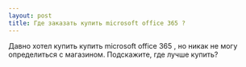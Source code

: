 ```yaml
---
layout: post 
title: Где заказать купить microsoft office 365 ? 
--- 
```

Давно хотел купить купить microsoft office 365 , но никак не могу определиться с магазином. Подскажите, где лучше купить?
